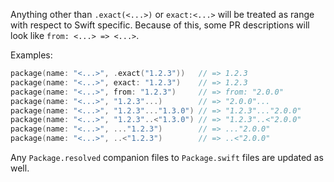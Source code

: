 Anything other than `.exact(<...>)` or `exact:<...>` will be treated as range with respect to Swift specific.
Because of this, some PR descriptions will look like `from: <...> => <...>`.

Examples:

```swift
package(name: "<...>", .exact("1.2.3"))   // => 1.2.3
package(name: "<...>", exact: "1.2.3")    // => 1.2.3
package(name: "<...>", from: "1.2.3")     // => from: "2.0.0"
package(name: "<...>", "1.2.3"...)        // => "2.0.0"...
package(name: "<...>", "1.2.3"..."1.3.0") // => "1.2.3"..."2.0.0"
package(name: "<...>", "1.2.3"..<"1.3.0") // => "1.2.3"..<"2.0.0"
package(name: "<...>", ..."1.2.3")        // => ..."2.0.0"
package(name: "<...>", ..<"1.2.3")        // => ..<"2.0.0"
```

Any `Package.resolved` companion files to `Package.swift` files are updated as well.
